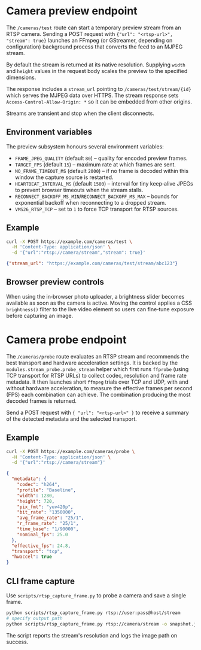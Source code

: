# Camera preview endpoint

The `/cameras/test` route can start a temporary preview stream from an RTSP
camera. Sending a POST request with `{"url": "<rtsp-url>", "stream": true}`
launches an FFmpeg (or GStreamer, depending on configuration) background
process that converts the feed to an MJPEG stream.

By default the stream is returned at its native resolution. Supplying `width`
and `height` values in the request body scales the preview to the specified
dimensions.

The response includes a `stream_url` pointing to
`/cameras/test/stream/{id}` which serves the MJPEG data over HTTPS. The stream
response sets `Access-Control-Allow-Origin: *` so it can be embedded from other
origins.

Streams are transient and stop when the client disconnects.

## Environment variables

The preview subsystem honours several environment variables:

- `FRAME_JPEG_QUALITY` (default `80`) – quality for encoded preview frames.
- `TARGET_FPS` (default `15`) – maximum rate at which frames are sent.
- `NO_FRAME_TIMEOUT_MS` (default `2000`) – if no frame is decoded within this
  window the capture source is restarted.
- `HEARTBEAT_INTERVAL_MS` (default `1500`) – interval for tiny keep‑alive JPEGs
  to prevent browser timeouts when the stream stalls.
- `RECONNECT_BACKOFF_MS_MIN`/`RECONNECT_BACKOFF_MS_MAX` – bounds for exponential
  backoff when reconnecting to a dropped stream.
- `VMS26_RTSP_TCP` – set to `1` to force TCP transport for RTSP sources.

## Example

```bash
curl -X POST https://example.com/cameras/test \
  -H 'Content-Type: application/json' \
  -d '{"url":"rtsp://camera/stream","stream": true}'
```

```json
{"stream_url": "https://example.com/cameras/test/stream/abc123"}
```

## Browser preview controls

When using the in‑browser photo uploader, a brightness slider becomes available
as soon as the camera is active. Moving the control applies a CSS
`brightness()` filter to the live video element so users can fine‑tune exposure
before capturing an image.

# Camera probe endpoint

The `/cameras/probe` route evaluates an RTSP stream and recommends the
best transport and hardware acceleration settings. It is backed by the
`modules.stream_probe.probe_stream` helper which first runs `ffprobe` (using
TCP transport for RTSP URLs) to collect codec, resolution and frame rate
metadata. It then launches short
`ffmpeg` trials over TCP and UDP, with and without hardware acceleration,
to measure the effective frames per second (FPS) each combination can
achieve. The combination producing the most decoded frames is returned.

Send a POST request with `{ "url": "<rtsp-url>" }` to receive a summary of
the detected metadata and the selected transport.

## Example

```bash
curl -X POST https://example.com/cameras/probe \
  -H 'Content-Type: application/json' \
  -d '{"url":"rtsp://camera/stream"}'
```

```json
{
  "metadata": {
    "codec": "h264",
    "profile": "Baseline",
    "width": 1280,
    "height": 720,
    "pix_fmt": "yuv420p",
    "bit_rate": "1350000",
    "avg_frame_rate": "25/1",
    "r_frame_rate": "25/1",
    "time_base": "1/90000",
    "nominal_fps": 25.0
  },
  "effective_fps": 24.8,
  "transport": "tcp",
  "hwaccel": true
}
```

## CLI frame capture

Use `scripts/rtsp_capture_frame.py` to probe a camera and save a single frame.

```bash
python scripts/rtsp_capture_frame.py rtsp://user:pass@host/stream
# specify output path
python scripts/rtsp_capture_frame.py rtsp://camera/stream -o snapshot.jpg
```

The script reports the stream's resolution and logs the image path on success.

